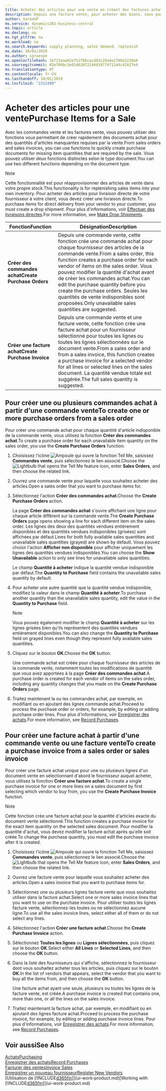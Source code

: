 ```yaml
---
title: Acheter des articles pour une vente en créant des factures achat | Microsoft Docs
description: Depuis une facture vente, pour acheter des biens, vous pouvez créer une facture achat pour un fournisseur.
author: SorenGP
ms.service: dynamics365-business-central
ms.topic: article
ms.devlang: na
ms.tgt_pltfrm: na
ms.workload: na
ms.search.keywords: supply planning, sales demand, replenish
ms.date: 10/01/2019
ms.author: sgroespe
ms.openlocfilehash: 1b723eaa62ef51fb6cacd42c29a4e2709a3228e6
ms.sourcegitcommit: 02e704bc3e01d62072144919774f1244c42827e4
ms.translationtype: HT
ms.contentlocale: fr-CH
ms.lasthandoff: 10/01/2019
ms.locfileid: "2312499"
---
```

# <a name="purchase-items-for-a-sale"></a><span data-ttu-id="0870c-103">Acheter des articles pour une vente</span><span class="sxs-lookup"><span data-stu-id="0870c-103">Purchase Items for a Sale</span></span>
<span data-ttu-id="0870c-104">Avec les commandes vente et les factures vente, vous pouvez utiliser des fonctions vous permettant de créer rapidement des documents achat pour des quantités d'articles manquantes requises par la vente.</span><span class="sxs-lookup"><span data-stu-id="0870c-104">From sales orders and sales invoices, you can use functions to quickly create purchase documents for missing item quantities that are required by the sale.</span></span> <span data-ttu-id="0870c-105">Vous pouvez utiliser deux fonctions distinctes selon le type document.</span><span class="sxs-lookup"><span data-stu-id="0870c-105">You can use two different functions depending on the document type.</span></span>

> [!Note]
> <span data-ttu-id="0870c-106">Cette fonctionnalité est pour réapprovisionner des articles de vente dans votre propre stock.</span><span class="sxs-lookup"><span data-stu-id="0870c-106">This functionality is for replenishing sales items into your own inventory.</span></span> <span data-ttu-id="0870c-107">Pour acheter des articles pour livraison directe de votre fournisseur à votre client, vous devez créer une livraison directe.</span><span class="sxs-lookup"><span data-stu-id="0870c-107">To purchase items for direct delivery from your vendor to your customer, you must create a drop shipment.</span></span> <span data-ttu-id="0870c-108">Pour plus d'informations, voir [Effectuer des livraisons directes](sales-how-drop-shipment.md).</span><span class="sxs-lookup"><span data-stu-id="0870c-108">For more information, see [Make Drop Shipments](sales-how-drop-shipment.md).</span></span>   

|<span data-ttu-id="0870c-109">Fonction</span><span class="sxs-lookup"><span data-stu-id="0870c-109">Function</span></span>|<span data-ttu-id="0870c-110">Désignation</span><span class="sxs-lookup"><span data-stu-id="0870c-110">Description</span></span>|
|--------|-----------|
|<span data-ttu-id="0870c-111">**Créer des commandes achat**</span><span class="sxs-lookup"><span data-stu-id="0870c-111">**Create Purchase Orders**</span></span>|<span data-ttu-id="0870c-112">Depuis une commande vente, cette fonction crée une commande achat pour chaque fournisseur des articles de la commande vente.</span><span class="sxs-lookup"><span data-stu-id="0870c-112">From a sales order, this function creates a purchase order for each vendor of items on the sales order.</span></span> <span data-ttu-id="0870c-113">Vous pouvez modifier la quantité d'achat avant de créer les commandes achat.</span><span class="sxs-lookup"><span data-stu-id="0870c-113">You can edit the purchase quantity before you create the purchase orders.</span></span> <span data-ttu-id="0870c-114">Seules les quantités de vente indisponibles sont proposées.</span><span class="sxs-lookup"><span data-stu-id="0870c-114">Only unavailable sales quantities are suggested.</span></span>
|<span data-ttu-id="0870c-115">**Créer une facture achat**</span><span class="sxs-lookup"><span data-stu-id="0870c-115">**Create Purchase Invoice**</span></span>|<span data-ttu-id="0870c-116">Depuis une commande vente et une facture vente, cette fonction crée une facture achat pour un fournisseur sélectionné pour toutes les lignes ou toutes les lignes sélectionnées sur le document vente.</span><span class="sxs-lookup"><span data-stu-id="0870c-116">From a sales order and from a sales invoice, this function creates a purchase invoice for a selected vendor for all lines or selected lines on the sales document.</span></span> <span data-ttu-id="0870c-117">La quantité vendue totale est suggérée.</span><span class="sxs-lookup"><span data-stu-id="0870c-117">The full sales quantity is suggested.</span></span>|

## <a name="to-create-one-or-more-purchase-orders-from-a-sales-order"></a><span data-ttu-id="0870c-118">Pour créer une ou plusieurs commandes achat à partir d'une commande vente</span><span class="sxs-lookup"><span data-stu-id="0870c-118">To create one or more purchase orders from a sales order</span></span>
<span data-ttu-id="0870c-119">Pour créer une commande achat pour chaque quantité d'article indisponible de la commande vente, vous utilisez la fonction **Créer des commandes achat**.</span><span class="sxs-lookup"><span data-stu-id="0870c-119">To create a purchase order for each unavailable item quantity on the sales order, you use the **Create Purchase Orders** function.</span></span>

1. <span data-ttu-id="0870c-120">Choisissez l'icône ![Ampoule qui ouvre la fonction Tell Me](media/ui-search/search_small.png "Dites-moi ce que vous voulez faire"), saisissez **Commandes vente**, puis sélectionnez le lien associé.</span><span class="sxs-lookup"><span data-stu-id="0870c-120">Choose the ![Lightbulb that opens the Tell Me feature](media/ui-search/search_small.png "Tell me what you want to do") icon, enter **Sales Orders**, and then choose the related link.</span></span>
2. <span data-ttu-id="0870c-121">Ouvrez une commande vente pour laquelle vous souhaitez acheter des articles.</span><span class="sxs-lookup"><span data-stu-id="0870c-121">Open a sales order that you want to purchase items for.</span></span>
3. <span data-ttu-id="0870c-122">Sélectionnez l'action **Créer des commandes achat**.</span><span class="sxs-lookup"><span data-stu-id="0870c-122">Choose the **Create Purchase Orders** action.</span></span>

    <span data-ttu-id="0870c-123">La page **Créer des commandes achat** s'ouvre affichant une ligne pour chaque article différent sur la commande vente.</span><span class="sxs-lookup"><span data-stu-id="0870c-123">The **Create Purchase Orders** page opens showing a line for each different item on the sales order.</span></span> <span data-ttu-id="0870c-124">Les lignes des deux des quantités vendues entièrement disponibles et des quantités vendues indisponibles (grisées) sont affichées par défaut.</span><span class="sxs-lookup"><span data-stu-id="0870c-124">Lines for both fully available sales quantities and unavailable sales quantities (grayed) are shown by default.</span></span> <span data-ttu-id="0870c-125">Vous pouvez choisir l'action **Afficher non disponible** pour afficher uniquement les lignes des quantités vendues indisponibles.</span><span class="sxs-lookup"><span data-stu-id="0870c-125">You can choose the **Show Unavailable** action to only see lines for unavailable sales quantities.</span></span>

    <span data-ttu-id="0870c-126">Le champ **Quantité à acheter** indique la quantité vendue indisponible par défaut.</span><span class="sxs-lookup"><span data-stu-id="0870c-126">The **Quantity to Purchase** field contains the unavailable sales quantity by default.</span></span>
4. <span data-ttu-id="0870c-127">Pour acheter une autre quantité que la quantité vendue indisponible, modifiez la valeur dans le champ **Quantité à acheter**.</span><span class="sxs-lookup"><span data-stu-id="0870c-127">To purchase another quantity than the unavailable sales quantity, edit the value in the **Quantity to Purchase** field.</span></span>

    > [!NOTE]  
    >   <span data-ttu-id="0870c-128">Vous pouvez également modifier le champ **Quantité à acheter** sur les lignes grisées bien qu'ils représentent des quantités vendues entièrement disponibles.</span><span class="sxs-lookup"><span data-stu-id="0870c-128">You can also change the **Quantity to Purchase** field on grayed lines even though they represent fully available sales quantities.</span></span>
5. <span data-ttu-id="0870c-129">Cliquez sur le bouton **OK**.</span><span class="sxs-lookup"><span data-stu-id="0870c-129">Choose the **OK** button.</span></span>

    <span data-ttu-id="0870c-130">Une commande achat est créée pour chaque fournisseur des articles de la commande vente, notamment toutes les modifications de quantité que vous avez apportées à la page **Créer des commandes achat**.</span><span class="sxs-lookup"><span data-stu-id="0870c-130">A purchase order is created for each vendor of items on the sales order, including any quantity changes that you made on the **Create Purchase Orders** page.</span></span>
7. <span data-ttu-id="0870c-131">Traitez maintenant la ou les commandes achat, par exemple, en modifiant ou en ajoutant des lignes commande achat.</span><span class="sxs-lookup"><span data-stu-id="0870c-131">Proceed to process the purchase order or orders, for example, by editing or adding purchase order lines.</span></span> <span data-ttu-id="0870c-132">Pour plus d'informations, voir [Enregistrer des achats](purchasing-how-record-purchases.md).</span><span class="sxs-lookup"><span data-stu-id="0870c-132">For more information, see [Record Purchases](purchasing-how-record-purchases.md).</span></span>


## <a name="to-create-a-purchase-invoice-from-a-sales-order-or-sales-invoice"></a><span data-ttu-id="0870c-133">Pour créer une facture achat à partir d'une commande vente ou une facture vente</span><span class="sxs-lookup"><span data-stu-id="0870c-133">To create a purchase invoice from a sales order or sales invoice</span></span>
<span data-ttu-id="0870c-134">Pour créer une facture achat unique pour une ou plusieurs lignes d'un document vente en sélectionnant d'abord le fournisseur auquel acheter, vous utilisez la fonction **Créer une facture achat**.</span><span class="sxs-lookup"><span data-stu-id="0870c-134">To create a single purchase invoice for one or more lines on a sales document by first selecting which vendor to buy from, you use the **Create Purchase Invoice** function.</span></span>

> [!NOTE]  
>   <span data-ttu-id="0870c-135">Cette fonction crée une facture achat pour la quantité d'articles exacte du document vente sélectionné.</span><span class="sxs-lookup"><span data-stu-id="0870c-135">This function creates a purchase invoice for the exact item quantity on the selected sales document.</span></span> <span data-ttu-id="0870c-136">Pour modifier la quantité d'achat, vous devez modifier la facture achat après qu'elle soit créée.</span><span class="sxs-lookup"><span data-stu-id="0870c-136">To change the purchase quantity, you must edit the purchase invoice after it is created.</span></span>  

1. <span data-ttu-id="0870c-137">Choisissez l'icône ![Ampoule qui ouvre la fonction Tell Me](media/ui-search/search_small.png "Dites-moi ce que vous voulez faire"), saisissez **Commandes vente**, puis sélectionnez le lien associé.</span><span class="sxs-lookup"><span data-stu-id="0870c-137">Choose the ![Lightbulb that opens the Tell Me feature](media/ui-search/search_small.png "Tell me what you want to do") icon, enter **Sales Orders**, and then choose the related link.</span></span>
2. <span data-ttu-id="0870c-138">Ouvrez une facture vente pour laquelle vous souhaitez acheter des articles.</span><span class="sxs-lookup"><span data-stu-id="0870c-138">Open a sales invoice that you want to purchase items for.</span></span>
3. <span data-ttu-id="0870c-139">Sélectionnez une ou plusieurs lignes facture vente que vous souhaitez utiliser dans la facture achat.</span><span class="sxs-lookup"><span data-stu-id="0870c-139">Select one or more sales invoice lines that you want to use on the purchase invoice.</span></span> <span data-ttu-id="0870c-140">Pour utiliser toutes les lignes facture vente, sélectionnez-les toutes ou ne sélectionnez aucune ligne.</span><span class="sxs-lookup"><span data-stu-id="0870c-140">To use all the sales invoice lines, select either all of them or do not select any lines.</span></span>
4. <span data-ttu-id="0870c-141">Sélectionnez l'action **Créer une facture achat**.</span><span class="sxs-lookup"><span data-stu-id="0870c-141">Choose the **Create Purchase Invoice** action.</span></span>
5. <span data-ttu-id="0870c-142">Sélectionnez **Toutes les lignes** ou **Lignes sélectionnées**, puis cliquez sur le bouton **OK**.</span><span class="sxs-lookup"><span data-stu-id="0870c-142">Select either **All Lines** or **Selected Lines**, and then choose the **OK** button.</span></span>  
6. <span data-ttu-id="0870c-143">Dans la liste des fournisseurs qui s'affiche, sélectionnez le fournisseur dont vous souhaitez acheter tous les articles, puis cliquez sur le bouton **OK**.</span><span class="sxs-lookup"><span data-stu-id="0870c-143">In the list of vendors that appears, select the vendor that you want to buy all the items from, and then choose the **OK** button.</span></span>

    <span data-ttu-id="0870c-144">Une facture achat ayant une seule, plusieurs ou toutes les lignes de la facture vente, est créée.</span><span class="sxs-lookup"><span data-stu-id="0870c-144">A purchase invoice is created that contains one, more than one, or all the lines on the sales invoice.</span></span>
7. <span data-ttu-id="0870c-145">Traitez maintenant la facture achat, par exemple, en modifiant ou en ajoutant des lignes facture achat.</span><span class="sxs-lookup"><span data-stu-id="0870c-145">Proceed to process the purchase invoice, for example, by editing or adding purchase invoice lines.</span></span> <span data-ttu-id="0870c-146">Pour plus d'informations, voir [Enregistrer des achats](purchasing-how-record-purchases.md).</span><span class="sxs-lookup"><span data-stu-id="0870c-146">For more information, see [Record Purchases](purchasing-how-record-purchases.md).</span></span>

## <a name="see-also"></a><span data-ttu-id="0870c-147">Voir aussi</span><span class="sxs-lookup"><span data-stu-id="0870c-147">See Also</span></span>
[<span data-ttu-id="0870c-148">Achats</span><span class="sxs-lookup"><span data-stu-id="0870c-148">Purchasing</span></span>](purchasing-manage-purchasing.md)  
[<span data-ttu-id="0870c-149">Enregistrer des achats</span><span class="sxs-lookup"><span data-stu-id="0870c-149">Record Purchases</span></span>](purchasing-how-record-purchases.md)  
[<span data-ttu-id="0870c-150">Facturer des ventes</span><span class="sxs-lookup"><span data-stu-id="0870c-150">Invoice Sales</span></span>](sales-how-invoice-sales.md)  
[<span data-ttu-id="0870c-151">Enregistrer un nouveau fournisseur</span><span class="sxs-lookup"><span data-stu-id="0870c-151">Register New Vendors</span></span>](purchasing-how-register-new-vendors.md)  
<span data-ttu-id="0870c-152">[Utilisation de [!INCLUDE[d365fin](includes/d365fin_md.md)]](ui-work-product.md)</span><span class="sxs-lookup"><span data-stu-id="0870c-152">[Working with [!INCLUDE[d365fin](includes/d365fin_md.md)]](ui-work-product.md)</span></span>
